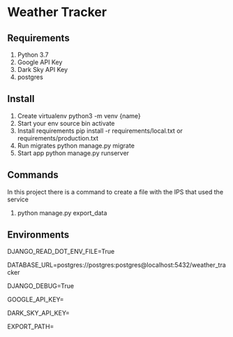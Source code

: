 # Weather Tracker

## Requirements
1. Python 3.7
2. Google API Key
3. Dark Sky API Key
4. postgres

## Install
1. Create virtualenv python3 -m venv {name}
2. Start your env source bin activate
3. Install requirements pip install -r requirements/local.txt or requirements/production.txt
4. Run migrates python manage.py migrate
5. Start app python manage.py runserver

## Commands
In this project there is a command to create a file with the IPS that used the service

1. python manage.py export_data

## Environments

DJANGO_READ_DOT_ENV_FILE=True

DATABASE_URL=postgres://postgres:postgres@localhost:5432/weather_tracker

DJANGO_DEBUG=True

GOOGLE_API_KEY=

DARK_SKY_API_KEY=

EXPORT_PATH=
